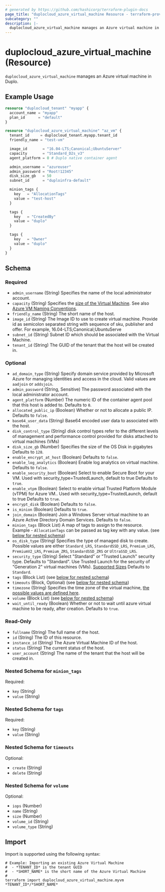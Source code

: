 ```yaml
---
# generated by https://github.com/hashicorp/terraform-plugin-docs
page_title: "duplocloud_azure_virtual_machine Resource - terraform-provider-duplocloud"
subcategory: ""
description: |-
  duplocloud_azure_virtual_machine manages an Azure virtual machine in Duplo.
---
```


# duplocloud_azure_virtual_machine (Resource)

`duplocloud_azure_virtual_machine` manages an Azure virtual machine in Duplo.

## Example Usage

```terraform
resource "duplocloud_tenant" "myapp" {
  account_name = "myapp"
  plan_id      = "default"
}

resource "duplocloud_azure_virtual_machine" "az_vm" {
  tenant_id     = duplocloud_tenant.myapp.tenant_id
  friendly_name = "test-vm"

  image_id       = "16.04-LTS;Canonical;UbuntuServer"
  capacity       = "Standard_D2s_v3"
  agent_platform = 0 # Duplo native container agent

  admin_username = "azureuser"
  admin_password = "Root!12345"
  disk_size_gb   = 50
  subnet_id      = "duploinfra-default"

  minion_tags {
    key   = "AllocationTags"
    value = "test-host"
  }

  tags {
    key   = "CreatedBy"
    value = "duplo"
  }

  tags {
    key   = "Owner"
    value = "duplo"
  }
}
```

<!-- schema generated by tfplugindocs -->
## Schema

### Required

- `admin_username` (String) Specifies the name of the local administrator account.
- `capacity` (String) Specifies the [size of the Virtual Machine](https://docs.microsoft.com/azure/virtual-machines/sizes-general). See also [Azure VM Naming Conventions](https://docs.microsoft.com/azure/virtual-machines/vm-naming-conventions).
- `friendly_name` (String) The short name of the host.
- `image_id` (String) The Image ID to use to create virtual machine. Provide id as semicolon separated string with sequence of sku, publisher and offer. For example, 16.04-LTS;Canonical;UbuntuServe
- `subnet_id` (String) Subnet ID which should be associated with the Virtual Machine.
- `tenant_id` (String) The GUID of the tenant that the host will be created in.

### Optional

- `ad_domain_type` (String) Specify domain service provided by Microsoft Azure for managing identities and access in the cloud. Valid values are `aadjoin` or `addsjoin`.
- `admin_password` (String, Sensitive) The password associated with the local administrator account.
- `agent_platform` (Number) The numeric ID of the container agent pool that this host is added to. Defaults to `0`.
- `allocated_public_ip` (Boolean) Whether or not to allocate a public IP. Defaults to `false`.
- `base64_user_data` (String) Base64 encoded user data to associated with the host.
- `disk_control_type` (String) disk control types refer to the different levels of management and performance control provided for disks attached to virtual machines (VMs)
- `disk_size_gb` (Number) Specifies the size of the OS Disk in gigabytes Defaults to `128`.
- `enable_encrypt_at_host` (Boolean) Defaults to `false`.
- `enable_log_analytics` (Boolean) Enable log analytics on virtual machine. Defaults to `false`.
- `enable_security_boot` (Boolean) Select to enable Secure Boot for your VM. Used with security_type=TrustedLaunch, default to true Defaults to `true`.
- `enable_vtpm` (Boolean) Select to enable virtual Trusted Platform Module (vTPM) for Azure VM.. Used with security_type=TrustedLaunch, default to true Defaults to `true`.
- `encrypt_disk` (Boolean) Defaults to `false`.
- `is_minion` (Boolean) Defaults to `true`.
- `join_domain` (Boolean) Join a Windows Server virtual machine to an Azure Active Directory Domain Services. Defaults to `false`.
- `minion_tags` (Block List) A map of tags to assign to the resource. Example - `AllocationTags` can be passed as tag key with any value. (see [below for nested schema](#nestedblock--minion_tags))
- `os_disk_type` (String) Specifies the type of managed disk to create. Possible values are either `Standard_LRS`, `StandardSSD_LRS`, `Premium_LRS`, `PremiumV2_LRS`, `Premium_ZRS`, `StandardSSD_ZRS` or `UltraSSD_LRS`.
- `security_type` (String) Select "Standard" or "Trusted Launch" security type. Defaults to "Standard".
			Use Trusted Launch for the security of "Generation 2" virtual machines (VMs). [Supported Sizes](https://learn.microsoft.com/en-us/azure/virtual-machines/trusted-launch#virtual-machines-sizes)
			 Defaults to `Standard`.
- `tags` (Block List) (see [below for nested schema](#nestedblock--tags))
- `timeouts` (Block, Optional) (see [below for nested schema](#nestedblock--timeouts))
- `timezone` (String) Specifies the time zone of the virtual machine, [the possible values are defined here](https://jackstromberg.com/2017/01/list-of-time-zones-consumed-by-azure/).
- `volume` (Block List) (see [below for nested schema](#nestedblock--volume))
- `wait_until_ready` (Boolean) Whether or not to wait until azure virtual machine to be ready, after creation. Defaults to `true`.

### Read-Only

- `fullname` (String) The full name of the host.
- `id` (String) The ID of this resource.
- `instance_id` (String) The Azure Virtual Machine ID of the host.
- `status` (String) The current status of the host.
- `user_account` (String) The name of the tenant that the host will be created in.

<a id="nestedblock--minion_tags"></a>
### Nested Schema for `minion_tags`

Required:

- `key` (String)
- `value` (String)


<a id="nestedblock--tags"></a>
### Nested Schema for `tags`

Required:

- `key` (String)
- `value` (String)


<a id="nestedblock--timeouts"></a>
### Nested Schema for `timeouts`

Optional:

- `create` (String)
- `delete` (String)


<a id="nestedblock--volume"></a>
### Nested Schema for `volume`

Optional:

- `iops` (Number)
- `name` (String)
- `size` (Number)
- `volume_id` (String)
- `volume_type` (String)

## Import

Import is supported using the following syntax:

```shell
# Example: Importing an existing Azure Virtual Machine
#  - *TENANT_ID* is the tenant GUID
#  - *SHORT_NAME* is the short name of the Azure Virtual Machine
#
terraform import duplocloud_azure_virtual_machine.myvm *TENANT_ID*/*SHORT_NAME*
```
